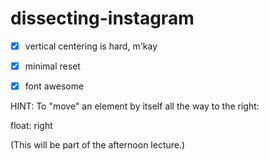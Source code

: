 # dissecting-instagram

- [X] vertical centering is hard, m'kay
- [X] minimal reset
- [X] font awesome


HINT: To "move" an element by itself all the way to the right:

float: right


(This will be part of the afternoon lecture.)

